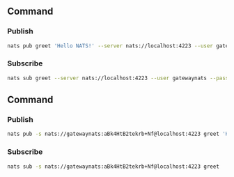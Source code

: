 ## Command

### Publish
```bash
nats pub greet 'Hello NATS!' --server nats://localhost:4223 --user gatewaynats --password 'aBk4HtB2tekrb+Nf'
```

### Subscribe
```bash
nats sub greet --server nats://localhost:4223 --user gatewaynats --password 'aBk4HtB2tekrb+Nf'
```

## Command

### Publish
```bash
nats pub -s nats://gatewaynats:aBk4HtB2tekrb+Nf@localhost:4223 greet 'Hello NATS!'
```

### Subscribe
```bash
nats sub -s nats://gatewaynats:aBk4HtB2tekrb+Nf@localhost:4223 greet
```